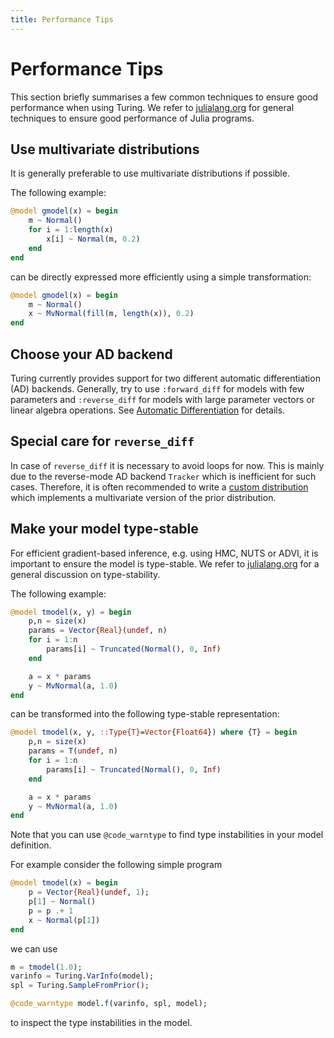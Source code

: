 ```yaml
---
title: Performance Tips
---
```


# Performance Tips

This section briefly summarises a few common techniques to ensure good performance when using Turing.
We refer to [julialang.org](https://docs.julialang.org/en/v1/manual/performance-tips/index.html) for general techniques to ensure good performance of Julia programs.

## Use multivariate distributions

It is generally preferable to use multivariate distributions if possible.

The following example:

```julia
@model gmodel(x) = begin
    m ~ Normal()
    for i = 1:length(x)
        x[i] ~ Normal(m, 0.2)
    end
end
```
can be directly expressed more efficiently using a simple transformation:

```julia
@model gmodel(x) = begin
    m ~ Normal()
    x ~ MvNormal(fill(m, length(x)), 0.2)
end
```
## Choose your AD backend
Turing currently provides support for two different automatic differentiation (AD) backends. 
Generally, try to use `:forward_diff` for models with few parameters and `:reverse_diff` for models with large parameter vectors or linear algebra operations. See [Automatic Differentiation](autodiff) for details.

## Special care for `reverse_diff`

In case of `reverse_diff` it is necessary to avoid loops for now.
This is mainly due to the reverse-mode AD backend `Tracker` which is inefficient for such cases.
Therefore, it is often recommended to write a [custom distribution](advanced) which implements a multivariate version of the prior distribution.

## Make your model type-stable

For efficient gradient-based inference, e.g. using HMC, NUTS or ADVI, it is important to ensure the model is type-stable.
We refer to [julialang.org](https://docs.julialang.org/en/v1/manual/performance-tips/index.html#Write-"type-stable"-functions-1) for a general discussion on type-stability.

The following example:

```julia
@model tmodel(x, y) = begin
    p,n = size(x)
    params = Vector{Real}(undef, n)
    for i = 1:n
        params[i] ~ Truncated(Normal(), 0, Inf)
    end

    a = x * params
    y ~ MvNormal(a, 1.0)
end
```
can be transformed into the following type-stable representation:

```julia
@model tmodel(x, y, ::Type{T}=Vector{Float64}) where {T} = begin
    p,n = size(x)
    params = T(undef, n)
    for i = 1:n
        params[i] ~ Truncated(Normal(), 0, Inf)
    end

    a = x * params
    y ~ MvNormal(a, 1.0)
end
```

Note that you can use `@code_warntype` to find type instabilities in your model definition.

For example consider the following simple program

```julia
@model tmodel(x) = begin
	p = Vector{Real}(undef, 1); 
	p[1] ~ Normal()
	p = p .+ 1
	x ~ Normal(p[1])
end
```
we can use

```julia
m = tmodel(1.0);
varinfo = Turing.VarInfo(model);
spl = Turing.SampleFromPrior();

@code_warntype model.f(varinfo, spl, model);
```
to inspect the type instabilities in the model.